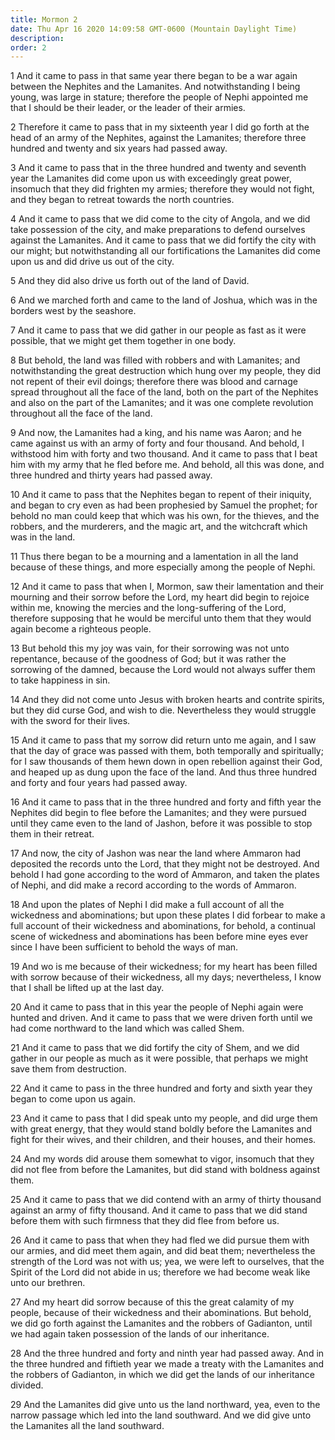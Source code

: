 ```yaml
---
title: Mormon 2
date: Thu Apr 16 2020 14:09:58 GMT-0600 (Mountain Daylight Time)
description: 
order: 2
---
```


<p>
  1 And it came to pass in that same year there began to be a war again between
  the Nephites and the Lamanites. And notwithstanding I being young, was large
  in stature; therefore the people of Nephi appointed me that I should be their
  leader, or the leader of their armies.
</p>
<p>
  2 Therefore it came to pass that in my sixteenth year I did go forth at the
  head of an army of the Nephites, against the Lamanites; therefore three
  hundred and twenty and six years had passed away.
</p>
<p>
  3 And it came to pass that in the three hundred and twenty and seventh year
  the Lamanites did come upon us with exceedingly great power, insomuch that
  they did frighten my armies; therefore they would not fight, and they began to
  retreat towards the north countries.
</p>
<p>
  4 And it came to pass that we did come to the city of Angola, and we did take
  possession of the city, and make preparations to defend ourselves against the
  Lamanites. And it came to pass that we did fortify the city with our might;
  but notwithstanding all our fortifications the Lamanites did come upon us and
  did drive us out of the city.
</p>
<p>5 And they did also drive us forth out of the land of David.</p>
<p>
  6 And we marched forth and came to the land of Joshua, which was in the
  borders west by the seashore.
</p>
<p>
  7 And it came to pass that we did gather in our people as fast as it were
  possible, that we might get them together in one body.
</p>
<p>
  8 But behold, the land was filled with robbers and with Lamanites; and
  notwithstanding the great destruction which hung over my people, they did not
  repent of their evil doings; therefore there was blood and carnage spread
  throughout all the face of the land, both on the part of the Nephites and also
  on the part of the Lamanites; and it was one complete revolution throughout
  all the face of the land.
</p>
<p>
  9 And now, the Lamanites had a king, and his name was Aaron; and he came
  against us with an army of forty and four thousand. And behold, I withstood
  him with forty and two thousand. And it came to pass that I beat him with my
  army that he fled before me. And behold, all this was done, and three hundred
  and thirty years had passed away.
</p>
<p>
  10 And it came to pass that the Nephites began to repent of their iniquity,
  and began to cry even as had been prophesied by Samuel the prophet; for behold
  no man could keep that which was his own, for the thieves, and the robbers,
  and the murderers, and the magic art, and the witchcraft which was in the
  land.
</p>
<p>
  11 Thus there began to be a mourning and a lamentation in all the land because
  of these things, and more especially among the people of Nephi.
</p>
<p>
  12 And it came to pass that when I, Mormon, saw their lamentation and their
  mourning and their sorrow before the Lord, my heart did begin to rejoice
  within me, knowing the mercies and the long-suffering of the Lord, therefore
  supposing that he would be merciful unto them that they would again become a
  righteous people.
</p>
<p>
  13 But behold this my joy was vain, for their sorrowing was not unto
  repentance, because of the goodness of God; but it was rather the sorrowing of
  the damned, because the Lord would not always suffer them to take happiness in
  sin.
</p>
<p>
  14 And they did not come unto Jesus with broken hearts and contrite spirits,
  but they did curse God, and wish to die. Nevertheless they would struggle with
  the sword for their lives.
</p>
<p>
  15 And it came to pass that my sorrow did return unto me again, and I saw that
  the day of grace was passed with them, both temporally and spiritually; for I
  saw thousands of them hewn down in open rebellion against their God, and
  heaped up as dung upon the face of the land. And thus three hundred and forty
  and four years had passed away.
</p>
<p>
  16 And it came to pass that in the three hundred and forty and fifth year the
  Nephites did begin to flee before the Lamanites; and they were pursued until
  they came even to the land of Jashon, before it was possible to stop them in
  their retreat.
</p>
<p>
  17 And now, the city of Jashon was near the land where Ammaron had deposited
  the records unto the Lord, that they might not be destroyed. And behold I had
  gone according to the word of Ammaron, and taken the plates of Nephi, and did
  make a record according to the words of Ammaron.
</p>
<p>
  18 And upon the plates of Nephi I did make a full account of all the
  wickedness and abominations; but upon these plates I did forbear to make a
  full account of their wickedness and abominations, for behold, a continual
  scene of wickedness and abominations has been before mine eyes ever since I
  have been sufficient to behold the ways of man.
</p>
<p>
  19 And wo is me because of their wickedness; for my heart has been filled with
  sorrow because of their wickedness, all my days; nevertheless, I know that I
  shall be lifted up at the last day.
</p>
<p>
  20 And it came to pass that in this year the people of Nephi again were hunted
  and driven. And it came to pass that we were driven forth until we had come
  northward to the land which was called Shem.
</p>
<p>
  21 And it came to pass that we did fortify the city of Shem, and we did gather
  in our people as much as it were possible, that perhaps we might save them
  from destruction.
</p>
<p>
  22 And it came to pass in the three hundred and forty and sixth year they
  began to come upon us again.
</p>
<p>
  23 And it came to pass that I did speak unto my people, and did urge them with
  great energy, that they would stand boldly before the Lamanites and fight for
  their wives, and their children, and their houses, and their homes.
</p>
<p>
  24 And my words did arouse them somewhat to vigor, insomuch that they did not
  flee from before the Lamanites, but did stand with boldness against them.
</p>
<p>
  25 And it came to pass that we did contend with an army of thirty thousand
  against an army of fifty thousand. And it came to pass that we did stand
  before them with such firmness that they did flee from before us.
</p>
<p>
  26 And it came to pass that when they had fled we did pursue them with our
  armies, and did meet them again, and did beat them; nevertheless the strength
  of the Lord was not with us; yea, we were left to ourselves, that the Spirit
  of the Lord did not abide in us; therefore we had become weak like unto our
  brethren.
</p>
<p>
  27 And my heart did sorrow because of this the great calamity of my people,
  because of their wickedness and their abominations. But behold, we did go
  forth against the Lamanites and the robbers of Gadianton, until we had again
  taken possession of the lands of our inheritance.
</p>
<p>
  28 And the three hundred and forty and ninth year had passed away. And in the
  three hundred and fiftieth year we made a treaty with the Lamanites and the
  robbers of Gadianton, in which we did get the lands of our inheritance
  divided.
</p>
<p>
  29 And the Lamanites did give unto us the land northward, yea, even to the
  narrow passage which led into the land southward. And we did give unto the
  Lamanites all the land southward.
</p>
